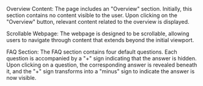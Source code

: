 Overview Content:
The page includes an "Overview" section.
Initially, this section contains no content visible to the user.
Upon clicking on the "Overview" button, relevant content related to the overview is displayed.

Scrollable Webpage:
The webpage is designed to be scrollable, allowing users to navigate through content that extends beyond the initial viewport.

FAQ Section:
The FAQ section contains four default questions.
Each question is accompanied by a "+" sign indicating that the answer is hidden.
Upon clicking on a question, the corresponding answer is revealed beneath it, and the "+" sign transforms into a "minus" sign to indicate the answer is now visible.
